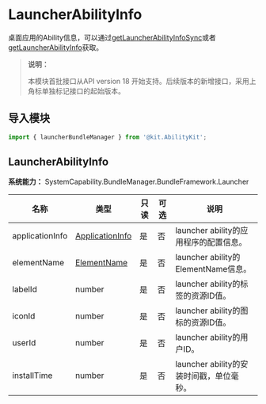 # LauncherAbilityInfo

桌面应用的Ability信息，可以通过[getLauncherAbilityInfoSync](js-apis-launcherBundleManager.md#launcherbundlemanagergetlauncherabilityinfosync)<!--Del-->或者[getLauncherAbilityInfo](js-apis-launcherBundleManager-sys.md#launcherbundlemanagergetlauncherabilityinfo9)<!--DelEnd-->获取。

> **说明：**
>
> 本模块首批接口从API version 18 开始支持。后续版本的新增接口，采用上角标单独标记接口的起始版本。
>

## 导入模块

```ts
import { launcherBundleManager } from '@kit.AbilityKit';
```

## LauncherAbilityInfo

**系统能力：** SystemCapability.BundleManager.BundleFramework.Launcher

| 名称            | 类型                                                        | 只读 | 可选 | 说明                                 |
| --------------- | ----------------------------------------------------------- | ---- | ---- | ------------------------------------ |
| applicationInfo | [ApplicationInfo](js-apis-bundleManager-applicationInfo.md) | 是   | 否   | launcher ability的应用程序的配置信息。 |
| elementName     | [ElementName](js-apis-bundleManager-elementName.md)         | 是   | 否   | launcher ability的ElementName信息。    |
| labelId         | number                                                      | 是   | 否   | launcher ability的标签的资源ID值。      |
| iconId          | number                                                      | 是   | 否   | launcher ability的图标的资源ID值。      |
| userId          | number                                                      | 是   | 否   | launcher ability的用户ID。             |
| installTime     | number                                                      | 是   | 否   | launcher ability的安装时间戳，单位毫秒。 |